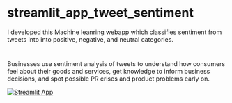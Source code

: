 # streamlit_app_tweet_sentiment

I developed this Machine leanring webapp which classifies sentiment from tweets into into positive, negative, and neutral categories.
#
Businesses use sentiment analysis of tweets to understand how consumers feel about their goods and services, get knowledge to inform business decisions, and spot possible PR crises and product problems early on.


[![Streamlit App](https://static.streamlit.io/badges/streamlit_badge_black_white.svg)](https://godwinnwalozie-streamlit-app-tweet-sentiment-home-mm7a5w.streamlitapp.com/)
